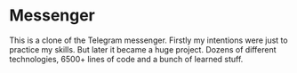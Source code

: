 # Messenger
This is a clone of the Telegram messenger.
Firstly my intentions were just to practice my skills. But later it became a huge project.
Dozens of different technologies, 6500+ lines of code and a bunch of learned stuff.
